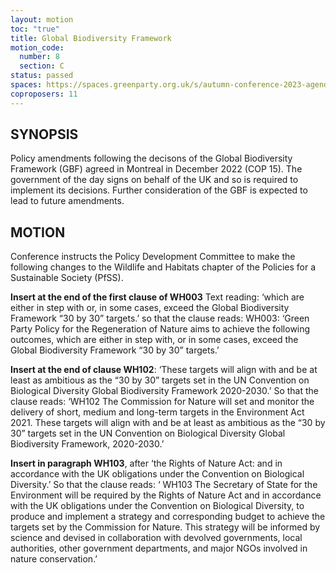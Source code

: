 ```yaml
---
layout: motion
toc: "true"
title: Global Biodiversity Framework
motion_code:
  number: 8
  section: C
status: passed
spaces: https://spaces.greenparty.org.uk/s/autumn-conference-2023-agenda-forum/post/post/view?id=11179
coproposers: 11
---
```

## SYNOPSIS

Policy amendments following the decisons of the Global Biodiversity Framework (GBF) agreed in Montreal in December 2022 (COP 15). The government of the day signs on behalf of the UK and so is required to implement its decisions. Further consideration of the GBF is expected to lead to future amendments.

## MOTION

Conference instructs the Policy Development Committee to make the following changes to the Wildlife and Habitats chapter of the Policies for a Sustainable Society (PfSS).

**Insert at the end of the first clause of WH003** Text reading: ‘which are either in step with or, in some cases, exceed the Global Biodiversity Framework “30 by 30” targets.’ so that the clause reads: WH003: ‘Green Party Policy for the Regeneration of Nature aims to achieve the following outcomes, which are either in step with, or in some cases, exceed the Global Biodiversity Framework “30 by 30” targets.’

**Insert at the end of clause WH102**: ‘These targets will align with and be at least as ambitious as the “30 by 30” targets set in the UN Convention on Biological Diversity Global Biodiversity Framework 2020-2030.’ So that the clause reads: ‘WH102 The Commission for Nature will set and monitor the delivery of short, medium and long-term targets in the Environment Act 2021. These targets will align with and be at least as ambitious as the “30 by 30” targets set in the UN Convention on Biological Diversity Global Biodiversity Framework, 2020-2030.’

**Insert in paragraph WH103**, after ‘the Rights of Nature Act: and in accordance with the UK obligations under the Convention on Biological Diversity.’ So that the clause reads: ‘ WH103 The Secretary of State for the Environment will be required by the Rights of Nature Act and in accordance with the UK obligations under the Convention on Biological Diversity, to produce and implement a strategy and corresponding budget to achieve the targets set by the Commission for Nature. This strategy will be informed by science and devised in collaboration with devolved governments, local authorities, other government departments, and major NGOs involved in nature conservation.’